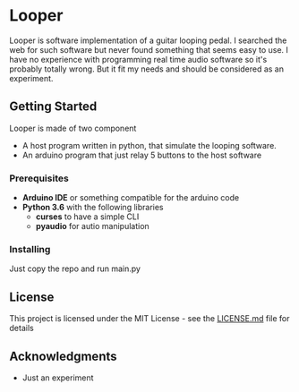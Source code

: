 # Looper

Looper is software implementation of a guitar looping pedal. I searched the web for such software but never found something that seems easy to use. I have no experience with programming real time audio software so it's probably totally wrong. But it fit my needs and should be considered as an experiment.

## Getting Started

Looper is made of two component 
* A host program written in python, that simulate the looping software.
* An arduino program that just relay 5 buttons to the host software

### Prerequisites

* **Arduino IDE** or something compatible for the arduino code
* **Python 3.6** with the following libraries
    * **curses** to have a simple CLI
    * **pyaudio** for autio manipulation

### Installing

Just copy the repo and run main.py

## License

This project is licensed under the MIT License - see the [LICENSE.md](LICENSE.md) file for details

## Acknowledgments

* Just an experiment
